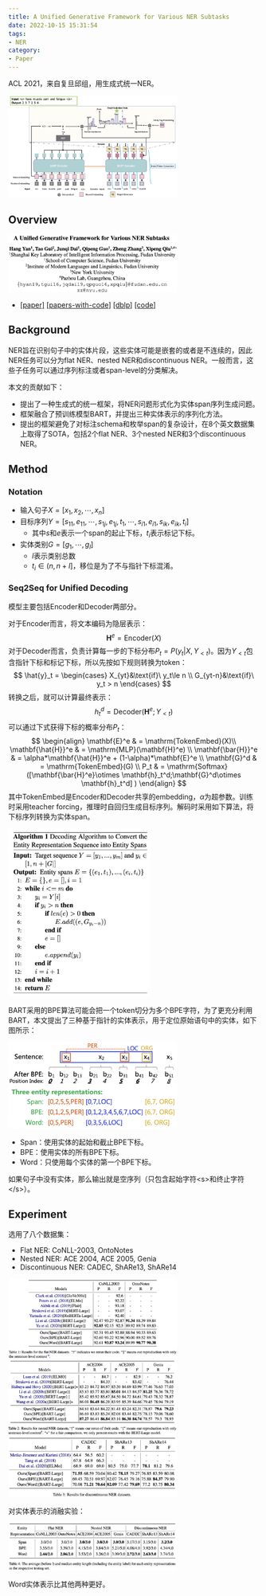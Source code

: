 ```yaml
---
title: A Unified Generative Framework for Various NER Subtasks
date: 2022-10-15 15:31:54
tags:
- NER
category:
- Paper
---
```


ACL 2021，来自复旦邱组，用生成式统一NER。

<img src="A-Unified-Generative-Framework-for-Various-NER-Subtasks/image-20221015155838142.png" alt="image-20221015155838142" style="zoom: 33%;" />

<!--more-->

## Overview

<img src="A-Unified-Generative-Framework-for-Various-NER-Subtasks/image-20221015153438586.png" alt="image-20221015153438586" style="zoom:33%;" />

- [[paper]](https://aclanthology.org/2021.acl-long.451.pdf) [[papers-with-code]](https://paperswithcode.com/paper/a-unified-generative-framework-for-various) [[dblp]](https://dblp.uni-trier.de/search/publ/bibtex0?q=A%20Unified%20Generative%20Framework%20for%20Various%20NER%20Subtasks) [[code]](https://github.com/yhcc/BARTNER)

## Background

NER旨在识别句子中的实体片段，这些实体可能是嵌套的或者是不连续的，因此NER任务可以分为flat NER、nested NER和discontinuous NER。一般而言，这些子任务可以通过序列标注或者span-level的分类解决。

本文的贡献如下：

- 提出了一种生成式的统一框架，将NER问题形式化为实体span序列生成问题。
- 框架融合了预训练模型BART，并提出三种实体表示的序列化方法。
- 提出的框架避免了对标注schema和枚举span的复杂设计，在8个英文数据集上取得了SOTA，包括2个flat NER、3个nested NER和3个discontinuous NER。

## Method

### Notation

- 输入句子$X=[x_1,x_2,\cdots,x_n]$
- 目标序列$Y=[s_{11},e_{11},\cdots,s_{1j},e_{1j},t_1,\cdots,s_{i1},e_{i1},s_{ik},e_{ik},t_i]$
  - 其中$s$和$e$表示一个span的起止下标，$t_i$表示标记下标。
- 实体类别$G=[g_1,\cdots,g_l]$
  - $l$表示类别总数
  - $t_i\in(n,n+l]$，移位是为了不与指针下标混淆。

### Seq2Seq for Unified Decoding

模型主要包括Encoder和Decoder两部分。

对于Encoder而言，将文本编码为隐层表示：
$$
\mathbf{H}^{e} = \text{Encoder}(X)
$$
对于Decoder而言，负责计算每一步的下标分布$P_t = P(y_t|X,Y_{\lt t})$。因为$Y_{\lt t}$包含指针下标和标记下标，所以先按如下规则转换为token：
$$
\hat{y}_t = \begin{cases}
	X_{yt}&\text{if}\ y_t\le n \\
	G_{yt-n}&\text{if}\ y_t > n
\end{cases}
$$
转换之后，就可以计算最终表示：
$$
h_t^d = \text{Decoder}(\mathbf{H}^e;Y_{\lt t})
$$
可以通过下式获得下标的概率分布$P_t$：
$$
\begin{align}
  \mathbf{E}^e & = \mathrm{TokenEmbed}(X)\\
  \mathbf{\hat{H}}^e & = \mathrm{MLP}(\mathbf{H}^e) \\
  \mathbf{\bar{H}}^e & = \alpha*\mathbf{\hat{H}}^e + (1-\alpha)*\mathbf{E}^e \\
  \mathbf{G}^d & = \mathrm{TokenEmbed}(G) \\
  P_t & = \mathrm{Softmax}([\mathbf{\bar{H}^e}\otimes \mathbf{h}_t^d;\mathbf{G}^d\otimes \mathbf{h}_t^d] )
\end{align}
$$
其中$\text{TokenEmbed}$是Encoder和Decoder共享的embedding，$\alpha$为超参数。训练时采用teacher forcing，推理时自回归生成目标序列。解码时采用如下算法，将下标序列转换为实体span。

<img src="A-Unified-Generative-Framework-for-Various-NER-Subtasks/image-20221015162045993.png" alt="image-20221015162045993" style="zoom:33%;" />

BART采用的BPE算法可能会把一个token切分为多个BPE字符，为了更充分利用BART，本文提出了三种基于指针的实体表示，用于定位原始语句中的实体，如下图所示：

<img src="A-Unified-Generative-Framework-for-Various-NER-Subtasks/image-20221015161511471.png" alt="image-20221015161511471" style="zoom: 33%;" />

- Span：使用实体的起始和截止BPE下标。
- BPE：使用实体的所有BPE下标。
- Word：只使用每个实体的第一个BPE下标。

如果句子中没有实体，那么输出就是空序列（只包含起始字符\<s\>和终止字符\</s\>）。

## Experiment

选用了八个数据集：

- Flat NER: CoNLL-2003, OntoNotes
- Nested NER: ACE 2004, ACE 2005, Genia
- Discontinuous NER: CADEC, ShARe13, ShARe14

<img src="A-Unified-Generative-Framework-for-Various-NER-Subtasks/image-20221015162433447.png" alt="image-20221015162433447" style="zoom:33%;" />

<img src="A-Unified-Generative-Framework-for-Various-NER-Subtasks/image-20221015162448913.png" alt="image-20221015162448913" style="zoom:33%;" />

<img src="A-Unified-Generative-Framework-for-Various-NER-Subtasks/image-20221015162503279.png" alt="image-20221015162503279" style="zoom:33%;" />

对实体表示的消融实验：

<img src="A-Unified-Generative-Framework-for-Various-NER-Subtasks/image-20221015162532635.png" alt="image-20221015162532635" style="zoom:33%;" />

Word实体表示比其他两种更好。
